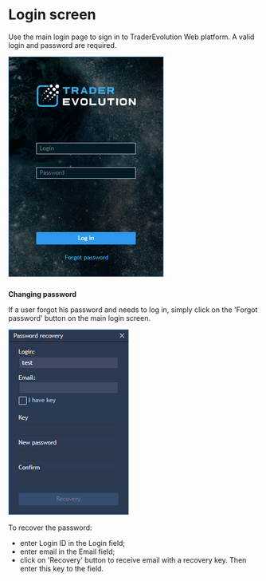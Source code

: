 # Login screen

Use the main login page to sign in to TraderEvolution Web platform. A valid login and password are required.

![](../../.gitbook/assets/image%20%2812%29.png)

### 
**Changing password** 

If a user forgot his password and needs to log in, simply click on the 'Forgot password' button on the main login screen.

![](../../.gitbook/assets/screenshot_1%20%286%29.png)


To recover the password:

* enter Login ID in the Login field;
* enter email in the Email field; 
* click on 'Recovery' button to receive email with a recovery key. Then enter this key to the field.



